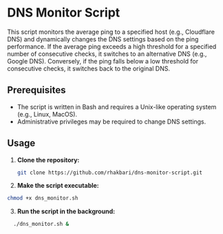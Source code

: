 # DNS Monitor Script

This script monitors the average ping to a specified host (e.g., Cloudflare DNS) and dynamically changes the DNS settings based on the ping performance. If the average ping exceeds a high threshold for a specified number of consecutive checks, it switches to an alternative DNS (e.g., Google DNS). Conversely, if the ping falls below a low threshold for consecutive checks, it switches back to the original DNS.

## Prerequisites

- The script is written in Bash and requires a Unix-like operating system (e.g., Linux, MacOS).
- Administrative privileges may be required to change DNS settings.

## Usage

1. **Clone the repository:**

   ```bash
   git clone https://github.com/rhakbari/dns-monitor-script.git
   ```
  
2. **Make the script executable:**

```bash
chmod +x dns_monitor.sh
```

3. **Run the script in the background:**
 ```bash
   ./dns_monitor.sh &
```
